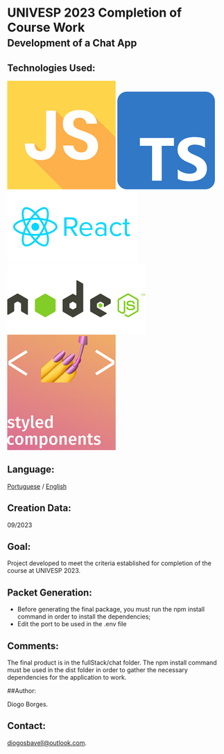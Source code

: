 # UNIVESP 2023 Completion of Course Work <br> <span style="font-size:80%;">Development of a Chat App</span>

## Technologies Used:

![This is an image](readme_images/Js.png)
![This is an image](readme_images/Ts.png)
![This is an image](readme_images/React.png)
![This is an image](readme_images/NodeJs.png)
![This is an image](readme_images/StyleComponents.png)

## Language:

[Portuguese](/README.md) / [English](/READMEN.md)

## Creation Data:

09/2023

## Goal:

Project developed to meet the criteria established for completion of the course at UNIVESP 2023.

## Packet Generation:

* Before generating the final package, you must run the npm install command in order to install the dependencies;
* Edit the port to be used in the .env file

## Comments:

The final product is in the fullStack/chat folder. The npm install command must be used in the dist folder in order to gather the necessary dependencies for the application to work.

##Author:

Diogo Borges.

## Contact:

diogosbavell@outlook.com.